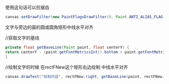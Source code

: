 使用这句话可以抗锯齿
```java
canvas.setDrawFilter(new PaintFlagsDrawFilter(0, Paint.ANTI_ALIAS_FLAG | Paint.FILTER_BITMAP_FLAG));
```

文字与旁边的画的圆或圆角矩形中线水平对齐

//获取文字的基线
```java
private float getBaseLine(Paint paint, float centerY) {
return centerY - (paint.getFontMetricsInt().bottom + paint.getFontMetricsInt().top) / 2;
}
```
    
//绘制文字的时候             在rectFNew这个矩形右边绘制  中线水平对齐
```java
canvas.drawText("绘制内容", rectFNew.right, getBaseLine(paint, rectFNew.centerY()), paint);
```

